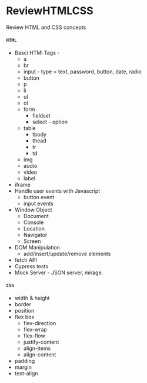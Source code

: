 # ReviewHTMLCSS

Review HTML and CSS concepts

#### `HTML`

- Basci HTMl Tags -
  - a
  - br
  - input - type = text, password, button, date, radio
  - button
  - p
  - li
  - ul
  - ol
  - form
    - fieldset
    - select - option
  - table
    - tbody
    - thead
    - tr
    - td
  - img
  - audio
  - video
  - label
- iframe
- Handle user events with Javascript
  - button event
  - input events
- Window Object
  - Document
  - Console
  - Location
  - Navigator
  - Screen
- DOM Manipulation
  - add/insert/update/remove elements
- fetch API
- Cypress tests
- Mock Server - JSON server, mirage.

#### `CSS`

- width & height
- border
- position
- flex box
  - flex-direction
  - flex-wrap
  - flex-flow
  - justify-content
  - align-items
  - align-content
- padding
- margin
- text-align
